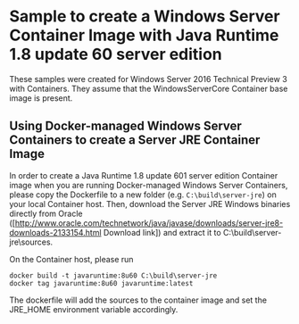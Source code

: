 # Sample to create a Windows Server Container Image with Java Runtime 1.8 update 60 server edition

These samples were created for Windows Server 2016 Technical Preview 3 with Containers. They assume that the WindowsServerCore Container base image is present.

## Using Docker-managed Windows Server Containers to create a Server JRE Container Image 

In order to create a Java Runtime 1.8 update 601 server edition Container image when you are running Docker-managed Windows Server Containers, please copy the Dockerfile to a new folder (e.g. `C:\build\server-jre`) on your local Container host. Then, download the Server JRE Windows binaries directly from Oracle ([http://www.oracle.com/technetwork/java/javase/downloads/server-jre8-downloads-2133154.html Download link]) and extract it to C:\build\server-jre\sources.

On the Container host, please run
```
docker build -t javaruntime:8u60 C:\build\server-jre
docker tag javaruntime:8u60 javaruntime:latest
```

The dockerfile will add the sources to the container image and set the JRE_HOME environment variable accordingly.